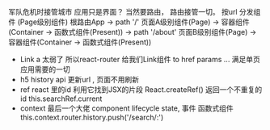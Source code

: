 军队危机时接管城市
应用只是界面？ 当然要路由，  路由接管一切。
按url 分发组件 (Page级别组件)
根路由App 
-> path '/' 页面A级别组件(Page) -> 容器组件(Container -> 函数式组件(Present))
-> path '/about' 页面B级别组件(Page) -> 容器组件(Container -> 函数式组件(Present))

- Link 
a 太弱了 所以react-router 给我们Link组件 
to href params  ... 满足单页应用需要的一切
- h5 history api 更新url , 页面不用刷新
- ref react 里的id  利用它找到JSX的片段
 React.createRef() 返回一个不重复的id
 this.searchRef.current
- context 最后一个大佬 component lifecycle state, 事件 函数式组件
  this.context.router.history.push('/search/:')